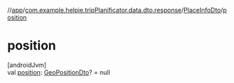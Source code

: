//[app](../../../index.md)/[com.example.helpie.tripPlanificator.data.dto.response](../index.md)/[PlaceInfoDto](index.md)/[position](position.md)

# position

[androidJvm]\
val [position](position.md): [GeoPositionDto](../../com.example.helpie.tripPlanificator.data.dto.request.tr/-geo-position-dto/index.md)? = null
